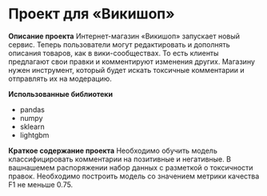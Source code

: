 # Проект для «Викишоп»

**Описание проекта**
Интернет-магазин «Викишоп» запускает новый сервис. Теперь пользователи могут редактировать и дополнять описания товаров, как в вики-сообществах. То есть клиенты предлагают свои правки и комментируют изменения других. Магазину нужен инструмент, который будет искать токсичные комментарии и отправлять их на модерацию.

**Использованные библиотеки**
- pandas
- numpy
- sklearn
- lightgbm


**Краткое содержание проекта**
Необходимо обучить модель классифицировать комментарии на позитивные и негативные. В вашнашемем распоряжении набор данных с разметкой о токсичности правок.
Необходимо построить модель со значением метрики качества F1 не меньше 0.75.